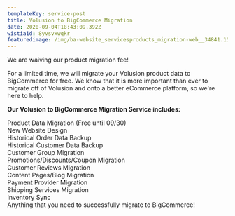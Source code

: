```yaml
---
templateKey: service-post
title: Volusion to BigCommerce Migration
date: 2020-09-04T18:43:09.392Z
wistiaid: 8yvsvxwqkr
featuredimage: /img/ba-website_servicesproducts_migration-web__34841.1597171286.jpg
---
```

We are waiving our product migration fee!

For a limited time, we will migrate your Volusion product data to BigCommerce for free. We know that it is more important than ever to migrate off of Volusion and onto a better eCommerce platform, so we're here to help.

**Our Volusion to BigCommerce Migration Service includes:**

Product Data Migration (Free until 09/30)\
New Website Design\
Historical Order Data Backup\
Historical Customer Data Backup\
Customer Group Migration\
Promotions/Discounts/Coupon Migration\
Customer Reviews Migration\
Content Pages/Blog Migration\
Payment Provider Migration\
Shipping Services Migration\
Inventory Sync\
Anything that you need to successfully migrate to BigCommerce!